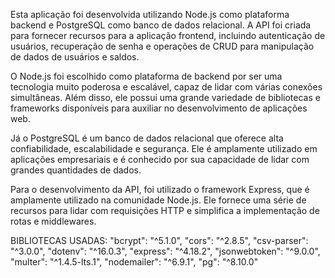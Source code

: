 Esta aplicação foi desenvolvida utilizando Node.js como plataforma backend e PostgreSQL como banco de dados relacional. A API foi criada para fornecer recursos para a aplicação frontend, incluindo autenticação de usuários, recuperação de senha e operações de CRUD para manipulação de dados de usuários e saldos.

O Node.js foi escolhido como plataforma de backend por ser uma tecnologia muito poderosa e escalável, capaz de lidar com várias conexões simultâneas. Além disso, ele possui uma grande variedade de bibliotecas e frameworks disponíveis para auxiliar no desenvolvimento de aplicações web.

Já o PostgreSQL é um banco de dados relacional que oferece alta confiabilidade, escalabilidade e segurança. Ele é amplamente utilizado em aplicações empresariais e é conhecido por sua capacidade de lidar com grandes quantidades de dados.

Para o desenvolvimento da API, foi utilizado o framework Express, que é amplamente utilizado na comunidade Node.js. Ele fornece uma série de recursos para lidar com requisições HTTP e simplifica a implementação de rotas e middlewares.

BIBLIOTECAS USADAS:
    "bcrypt": "^5.1.0",
    "cors": "^2.8.5",
    "csv-parser": "^3.0.0",
    "dotenv": "^16.0.3",
    "express": "^4.18.2",
    "jsonwebtoken": "^9.0.0",
    "multer": "^1.4.5-lts.1",
    "nodemailer": "^6.9.1",
    "pg": "^8.10.0"